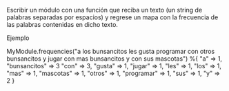 Escribir un módulo con una función que reciba un texto (un string de palabras separadas por espacios)
y regrese un mapa con la frecuencia de las palabras contenidas en dicho texto.

Ejemplo

MyModule.frequencies("a los bunsancitos les gusta programar con otros bunsancitos y jugar con mas bunsancitos y con sus mascotas")
%{
"a" => 1,
"bunsancitos" => 3
"con" => 3,
"gusta" => 1,
"jugar" => 1,
"les" => 1,
"los" => 1,
"mas" => 1,
"mascotas" => 1,
"otros" => 1,
"programar" => 1,
"sus" => 1,
"y" => 2
}
